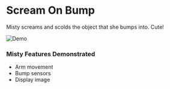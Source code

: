 # Scream On Bump

Misty screams and scolds the object that she bumps into. Cute!

![Demo](ScreamOnBump.gif)

### Misty Features Demonstrated

- Arm movement
- Bump sensors
- Display image
